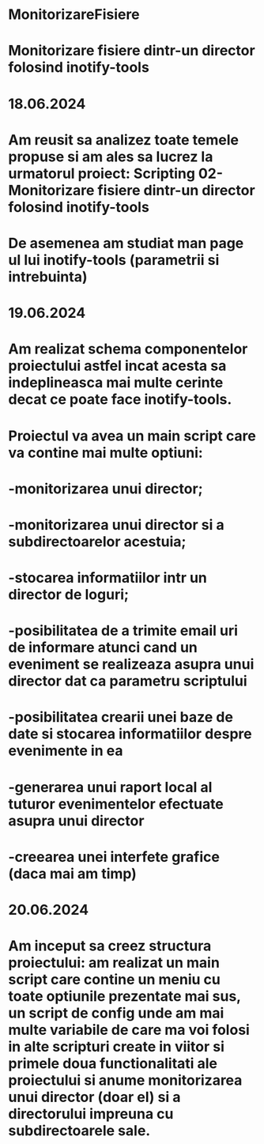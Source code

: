 # MonitorizareFisiere
# Monitorizare fisiere dintr-un director folosind inotify-tools

# 18.06.2024 

# Am reusit sa analizez toate temele propuse si am ales sa lucrez la urmatorul proiect:  Scripting 02-Monitorizare fisiere dintr-un director folosind inotify-tools
# De asemenea am studiat man page ul lui inotify-tools (parametrii si intrebuinta)

# 19.06.2024

# Am realizat schema componentelor proiectului astfel incat acesta sa indeplineasca mai multe cerinte decat ce poate face inotify-tools.

# Proiectul va avea un main script care va contine mai multe optiuni:
# -monitorizarea unui director;
# -monitorizarea unui director si a subdirectoarelor acestuia;
# -stocarea informatiilor intr un director de loguri;
# -posibilitatea de a trimite email uri de informare atunci cand un eveniment se realizeaza asupra unui director dat ca parametru scriptului
# -posibilitatea crearii unei baze de date si stocarea informatiilor despre evenimente in ea
# -generarea unui raport local al tuturor evenimentelor efectuate asupra unui director
# -creearea unei interfete grafice (daca mai am timp)

# 20.06.2024

# Am inceput sa creez structura proiectului: am realizat un main script care contine un meniu cu toate optiunile prezentate mai sus, un script de config unde am mai multe variabile de care ma voi folosi in alte scripturi create in viitor si primele doua functionalitati ale proiectului si anume monitorizarea unui director (doar el) si a directorului impreuna cu subdirectoarele sale. 